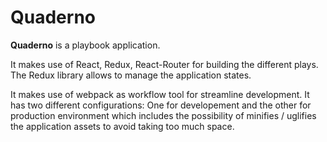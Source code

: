 # Quaderno

**Quaderno** is a playbook application.

It makes use of React, Redux, React-Router for building the different plays. The Redux library allows to manage the application states.

It makes use of webpack as workflow tool for streamline development. It has two different configurations: One for developement and the other for production environment which includes the possibility of minifies / uglifies the application assets to avoid taking too much space.
